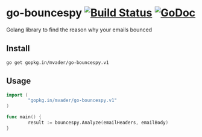 # go-bouncespy [![Build Status](https://travis-ci.org/mvader/go-bouncespy.svg?branch=master)](https://travis-ci.org/mvader/go-bouncespy) [![GoDoc](https://godoc.org/gopkg.in/mvader/go-bouncespy.v1?status.svg)](http://godoc.org/gopkg.in/mvader/go-bouncespy.v1)
Golang library to find the reason why your emails bounced

## Install

```
go get gopkg.in/mvader/go-bouncespy.v1
```

## Usage

```go
import (
        "gopkg.in/mvader/go-bouncespy.v1"
)

func main() {
        result := bouncespy.Analyze(emailHeaders, emailBody)
}
```
